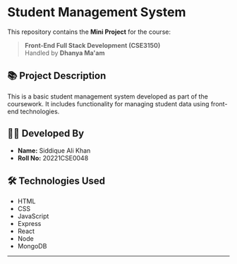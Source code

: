 # Student Management System

This repository contains the **Mini Project** for the course: 

> **Front-End Full Stack Development (CSE3150)**  
> Handled by **Dhanya Ma'am**

## 📚 Project Description

This is a basic student management system developed as part of the coursework. It includes functionality for managing student data using front-end technologies.

## 👨‍💻 Developed By

- **Name:** Siddique Ali Khan
- **Roll No:** 20221CSE0048

## 🛠️ Technologies Used

- HTML
- CSS
- JavaScript
- Express
- React
- Node
- MongoDB

---

